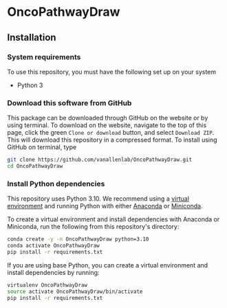 # OncoPathwayDraw


## Installation

### System requirements
To use this repository, you must have the following set up on your system
- Python 3

### Download this software from GitHub
This package can be downloaded through GitHub on the website or by using terminal. To download on the website, navigate to the top of this page, click the green `Clone or download` button, and select `Download ZIP`. This will download this repository in a compressed format. To install using GitHub on terminal, type 

```bash
git clone https://github.com/vanallenlab/OncoPathwayDraw.git
cd OncoPathwayDraw
```

### Install Python dependencies
This repository uses Python 3.10. We recommend using a [virtual environment](https://docs.python.org/3/tutorial/venv.html) and running Python with either [Anaconda](https://www.anaconda.com/download/) or  [Miniconda](https://conda.io/miniconda.html). 

To create a virtual environment and install dependencies with Anaconda or Miniconda, run the following from this repository's directory:
```bash
conda create -y -n OncoPathwayDraw python=3.10
conda activate OncoPathwayDraw
pip install -r requirements.txt
```

If you are using base Python, you can create a virtual environment and install dependencies by running:
```bash
virtualenv OncoPathwayDraw
source activate OncoPathwayDraw/bin/activate
pip install -r requirements.txt
```
